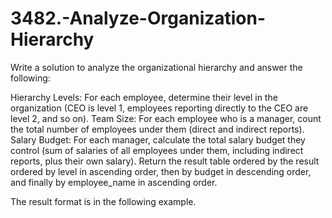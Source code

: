 # 3482.-Analyze-Organization-Hierarchy

Write a solution to analyze the organizational hierarchy and answer the following:

Hierarchy Levels: For each employee, determine their level in the organization (CEO is level 1, employees reporting directly to the CEO are level 2, and so on).
Team Size: For each employee who is a manager, count the total number of employees under them (direct and indirect reports).
Salary Budget: For each manager, calculate the total salary budget they control (sum of salaries of all employees under them, including indirect reports, plus their own salary).
Return the result table ordered by the result ordered by level in ascending order, then by budget in descending order, and finally by employee_name in ascending order.

The result format is in the following example.
